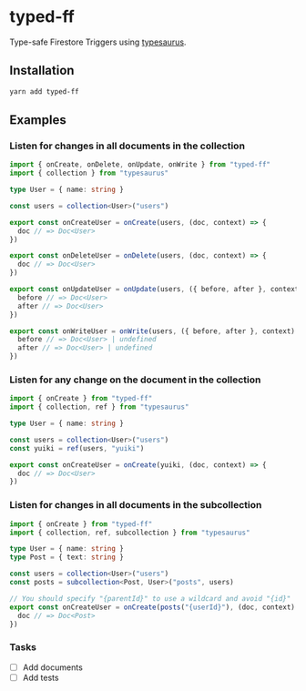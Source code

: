 # typed-ff

Type-safe Firestore Triggers using [typesaurus](https://github.com/kossnocorp/typesaurus).

## Installation

```sh
yarn add typed-ff
```

## Examples

### Listen for changes in all documents in the collection

```ts
import { onCreate, onDelete, onUpdate, onWrite } from "typed-ff"
import { collection } from "typesaurus"

type User = { name: string }

const users = collection<User>("users")

export const onCreateUser = onCreate(users, (doc, context) => {
  doc // => Doc<User>
})

export const onDeleteUser = onDelete(users, (doc, context) => {
  doc // => Doc<User>
})

export const onUpdateUser = onUpdate(users, ({ before, after }, context) => {
  before // => Doc<User>
  after // => Doc<User>
})

export const onWriteUser = onWrite(users, ({ before, after }, context) => {
  before // => Doc<User> | undefined
  after // => Doc<User> | undefined
})
```

### Listen for any change on the document in the collection

```ts
import { onCreate } from "typed-ff"
import { collection, ref } from "typesaurus"

type User = { name: string }

const users = collection<User>("users")
const yuiki = ref(users, "yuiki")

export const onCreateUser = onCreate(yuiki, (doc, context) => {
  doc // => Doc<User>
})
```

### Listen for changes in all documents in the subcollection

```ts
import { onCreate } from "typed-ff"
import { collection, ref, subcollection } from "typesaurus"

type User = { name: string }
type Post = { text: string }

const users = collection<User>("users")
const posts = subcollection<Post, User>("posts", users)

// You should specify "{parentId}" to use a wildcard and avoid "{id}"
export const onCreateUser = onCreate(posts("{userId}"), (doc, context) => {
  doc // => Doc<Post>
})
```

### Tasks

- [ ] Add documents
- [ ] Add tests
